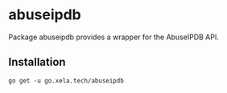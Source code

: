 # abuseipdb

Package abuseipdb provides a wrapper for the AbuseIPDB API.

## Installation

```shell
go get -u go.xela.tech/abuseipdb
```
